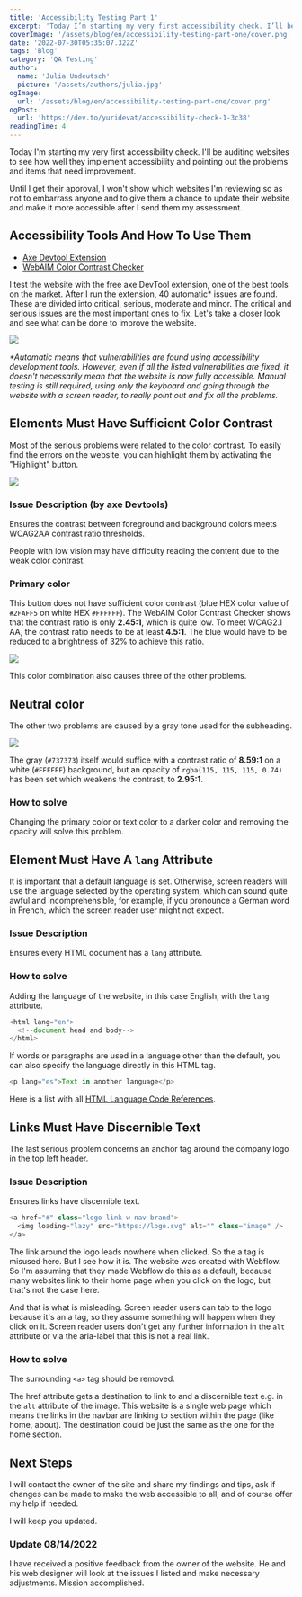 ```yaml
---
title: 'Accessibility Testing Part 1'
excerpt: 'Today I’m starting my very first accessibility check. I’ll be auditing websites to see how well they implement accessibility and pointing out the problems and items that need improvement...'
coverImage: '/assets/blog/en/accessibility-testing-part-one/cover.png'
date: '2022-07-30T05:35:07.322Z'
tags: 'Blog'
category: 'QA Testing'
author:
  name: 'Julia Undeutsch'
  picture: '/assets/authors/julia.jpg'
ogImage:
  url: '/assets/blog/en/accessibility-testing-part-one/cover.png'
ogPost:
  url: 'https://dev.to/yuridevat/accessibility-check-1-3c38'
readingTime: 4
---
```


Today I'm starting my very first accessibility check. I'll be auditing websites to see how well they implement accessibility and pointing out the problems and items that need improvement.

Until I get their approval, I won't show which websites I'm reviewing so as not to embarrass anyone and to give them a chance to update their website and make it more accessible after I send them my assessment.

## Accessibility Tools And How To Use Them

- [Axe Devtool Extension](https://www.deque.com/axe/browser-extensions/)
- [WebAIM Color Contrast Checker](https://webaim.org/resources/contrastchecker/)

I test the website with the free axe DevTool extension, one of the best tools on the market.
After I run the extension, 40 automatic\* issues are found.
These are divided into critical, serious, moderate and minor. The critical and serious issues are the most important ones to fix. Let's take a closer look and see what can be done to improve the website.

![](/assets/blog/en/accessibility-testing-one/image-1.png)

_\*Automatic means that vulnerabilities are found using accessibility development tools. However, even if all the listed vulnerabilities are fixed, it doesn't necessarily mean that the website is now fully accessible. Manual testing is still required, using only the keyboard and going through the website with a screen reader, to really point out and fix all the problems._

## Elements Must Have Sufficient Color Contrast

Most of the serious problems were related to the color contrast. To easily find the errors on the website, you can highlight them by activating the "Highlight" button.

![](/assets/blog/en/accessibility-testing-one/image-2.png)

### Issue Description (by axe Devtools)

Ensures the contrast between foreground and background colors meets WCAG2AA contrast ratio thresholds.

People with low vision may have difficulty reading the content due to the weak color contrast.

### Primary color

This button does not have sufficient color contrast (blue HEX color value of `#2FAFF5` on white HEX `#FFFFFF`). The WebAIM Color Contrast Checker shows that the contrast ratio is only **2.45:1**, which is quite low. To meet WCAG2.1 AA, the contrast ratio needs to be at least **4.5:1**. The blue would have to be reduced to a brightness of 32% to achieve this ratio.

![](/assets/blog/en/accessibility-testing-one/image-3.png)

This color combination also causes three of the other problems.

## Neutral color

The other two problems are caused by a gray tone used for the subheading.

![](/assets/blog/en/accessibility-testing-one/image-4.png)

The gray (`#737373`) itself would suffice with a contrast ratio of **8.59:1** on a white (`#FFFFFF`) background, but an opacity of `rgba(115, 115, 115, 0.74)` has been set which weakens the contrast, to **2.95:1**.

### How to solve

Changing the primary color or text color to a darker color and removing the opacity will solve this problem.

## Element Must Have A `lang` Attribute

It is important that a default language is set. Otherwise, screen readers will use the language selected by the operating system, which can sound quite awful and incomprehensible, for example, if you pronounce a German word in French, which the screen reader user might not expect.

### Issue Description

Ensures every HTML document has a `lang` attribute.

### How to solve

Adding the language of the website, in this case English, with the `lang` attribute.

```javascript
<html lang="en">
  <!--document head and body-->
</html>
```

If words or paragraphs are used in a language other than the default, you can also specify the language directly in this HTML tag.

```javascript
<p lang="es">Text in another language</p>
```

Here is a list with all [HTML Language Code References](https://www.w3schools.com/tags/ref_language_codes.asp).

## Links Must Have Discernible Text

The last serious problem concerns an anchor tag around the company logo in the top left header.

### Issue Description

Ensures links have discernible text.

```javascript
<a href="#" class="logo-link w-nav-brand">
  <img loading="lazy" src="https://logo.svg" alt="" class="image" />
</a>
```

The link around the logo leads nowhere when clicked. So the a tag is misused here. But I see how it is. The website was created with Webflow. So I'm assuming that they made Webflow do this as a default, because many websites link to their home page when you click on the logo, but that's not the case here.

And that is what is misleading. Screen reader users can tab to the logo because it's an a tag, so they assume something will happen when they click on it. Screen reader users don't get any further information in the `alt` attribute or via the aria-label that this is not a real link.

### How to solve

The surrounding `<a>` tag should be removed.

The href attribute gets a destination to link to and a discernible text e.g. in the `alt` attribute of the image. This website is a single web page which means the links in the navbar are linking to section within the page (like home, about). The destination could be just the same as the one for the home section.

## Next Steps

I will contact the owner of the site and share my findings and tips, ask if changes can be made to make the web accessible to all, and of course offer my help if needed.

I will keep you updated.

### Update 08/14/2022

I have received a positive feedback from the owner of the website. He and his web designer will look at the issues I listed and make necessary adjustments. Mission accomplished.
